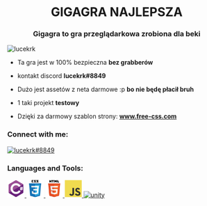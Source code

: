 <h1 align="center">GIGAGRA NAJLEPSZA</h1>
<h3 align="center">Gigagra to gra przeglądarkowa zrobiona dla beki</h3>

<p align="left"> <img src="https://komarev.com/ghpvc/?username=lucekrk&label=Profile%20views&color=0e75b6&style=flat" alt="lucekrk" /> </p>

- Ta gra jest w 100% bezpieczna **bez grabberów**

- kontakt discord **lucekrk#8849**

- Dużo jest assetów z neta darmowe :p **bo nie będę płacił bruh**

- 1 taki projekt **testowy**

- Dzięki za darmowy szablon strony: **www.free-css.com**

<h3 align="left">Connect with me:</h3>
<p align="left">
<a href="https://discord.gg/lucekrk#8849" target="blank"><img align="center" src="https://raw.githubusercontent.com/rahuldkjain/github-profile-readme-generator/master/src/images/icons/Social/discord.svg" alt="lucekrk#8849" height="30" width="40" /></a>
</p>

<h3 align="left">Languages and Tools:</h3>
<p align="left"> <a href="https://www.w3schools.com/cs/" target="_blank" rel="noreferrer"> <img src="https://raw.githubusercontent.com/devicons/devicon/master/icons/csharp/csharp-original.svg" alt="csharp" width="40" height="40"/> </a> <a href="https://www.w3schools.com/css/" target="_blank" rel="noreferrer"> <img src="https://raw.githubusercontent.com/devicons/devicon/master/icons/css3/css3-original-wordmark.svg" alt="css3" width="40" height="40"/> </a> <a href="https://www.w3.org/html/" target="_blank" rel="noreferrer"> <img src="https://raw.githubusercontent.com/devicons/devicon/master/icons/html5/html5-original-wordmark.svg" alt="html5" width="40" height="40"/> </a> <a href="https://developer.mozilla.org/en-US/docs/Web/JavaScript" target="_blank" rel="noreferrer"> <img src="https://raw.githubusercontent.com/devicons/devicon/master/icons/javascript/javascript-original.svg" alt="javascript" width="40" height="40"/> </a> <a href="https://unity.com/" target="_blank" rel="noreferrer"> <img src="https://www.vectorlogo.zone/logos/unity3d/unity3d-icon.svg" alt="unity" width="40" height="40"/> </a> </p>
